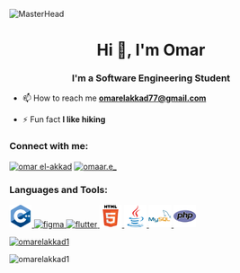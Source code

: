 ![MasterHead](https://user-images.githubusercontent.com/74038190/225813708-98b745f2-7d22-48cf-9150-083f1b00d6c9.gif)
<h1 align="center">Hi 👋, I'm Omar</h1>
<h3 align="center">I'm a Software Engineering Student</h3>

- 📫 How to reach me **omarelakkad77@gmail.com**

- ⚡ Fun fact **I like hiking**

<h3 align="left">Connect with me:</h3>
<p align="left">
<a href="https://my.linkedin.com/in/omar-el-akkad-9226ba285?trk=people-guest_people_search-card" target="blank"><img align="center" src="https://raw.githubusercontent.com/rahuldkjain/github-profile-readme-generator/master/src/images/icons/Social/linked-in-alt.svg" alt="omar el-akkad" height="20" width="30" /></a>
<a href="https://instagram.com/omaar.e_" target="blank"><img align="center" src="https://raw.githubusercontent.com/rahuldkjain/github-profile-readme-generator/master/src/images/icons/Social/instagram.svg" alt="omaar.e_" height="20" width="30" /></a>
<h3 align="left">Languages and Tools:</h3>
  <p align="left"> <a href="https://www.w3schools.com/cpp/" target="_blank" rel="noreferrer"> <img src="https://raw.githubusercontent.com/devicons/devicon/master/icons/cplusplus/cplusplus-original.svg" alt="cplusplus" width="40" height="40"/> </a> <a href="https://www.figma.com/" target="_blank" rel="noreferrer"> <img src="https://www.vectorlogo.zone/logos/figma/figma-icon.svg" alt="figma" width="40" height="40"/> </a> <a href="https://flutter.dev" target="_blank" rel="noreferrer"> <img src="https://www.vectorlogo.zone/logos/flutterio/flutterio-icon.svg" alt="flutter" width="40" height="40"/> </a> <a href="https://www.w3.org/html/" target="_blank" rel="noreferrer"> <img src="https://raw.githubusercontent.com/devicons/devicon/master/icons/html5/html5-original-wordmark.svg" alt="html5" width="40" height="40"/> </a> <a href="https://www.java.com" target="_blank" rel="noreferrer"> <img src="https://raw.githubusercontent.com/devicons/devicon/master/icons/java/java-original.svg" alt="java" width="40" height="40"/> </a> <a href="https://www.mysql.com/" target="_blank" rel="noreferrer"> <img src="https://raw.githubusercontent.com/devicons/devicon/master/icons/mysql/mysql-original-wordmark.svg" alt="mysql" width="40" height="40"/> </a> <a href="https://www.php.net" target="_blank" rel="noreferrer"> <img src="https://raw.githubusercontent.com/devicons/devicon/master/icons/php/php-original.svg" alt="php" width="40" height="40"/> </a> </p>
  
<p align="left"> 
<a href="https://github.com/omarelakkad1/github-readme-stats" target="_blank"> <img src="https://github-readme-stats.vercel.app/api?username=omarelakkad1&show_icons=true&locale=en" alt="omarelakkad1" /> </a>
</p>
<p><img align="left" src="https://github-readme-streak-stats.herokuapp.com/?user=omarelakkad1&" alt="omarelakkad1" /></p>
